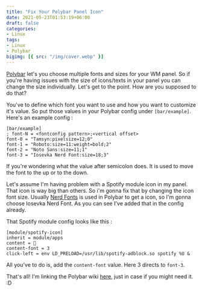 ```yaml
---
title: "Fix Your Polybar Panel Icon"
date: 2021-05-23T01:53:19+06:00
draft: false
categories:
- Linux
tags:
- Linux
- Polybar
bigimg: [{ src: "/img/cover.webp" }]
---
```


[Polybar](https://github.com/polybar/polybar) let's you choose multiple fonts and sizes for your WM panel. So if you're having issues with the size of icons/texts in your panel you can change the size individually. Let's get to the point. How are you supposed to do that?

You've to define which font you want to use and how you want to customize it's value. So put those values in your Polybar config under `[bar/example]`. Here's an example config :

```
[bar/example]
; font-N = <fontconfig pattern>;<vertical offset>
font-0 = "Tamsyn:pixelsize=12;0"
font-1 = "Roboto:size=11:weight=bold;2"
font-2 = "Noto Sans:size=11;1"
font-3 = "Iosevka Nerd Font:size=18;3"
```

If you're wondering what the value after semicolon does. It is used to move the font to the up or to the down.

Let's assume I'm having problem with a Spotify module icon in my panel. That icon is way big than others. So i'm gonna fix that by changing the icon font size. Usually [Nerd Fonts](nerdfonts.com) is used in Polybar to get a icon, so I'm gonna choose Iosevka Nerd Font. As you can see I've added that in the config already.

That Spotify module config looks like this :

```
[module/spotify-icon]
inherit = module/apps
content = 
content-font = 3
click-left = env LD_PRELOAD=/usr/lib/spotify-adblock.so spotify %U &
```

All you've to do is, add the `content-font` value. Here 3 directs to `font-3`.

That's all! I'm linking the Polybar wiki [here](https://github.com/polybar/polybar/wiki/Fonts), just in case if you might need it. :D

